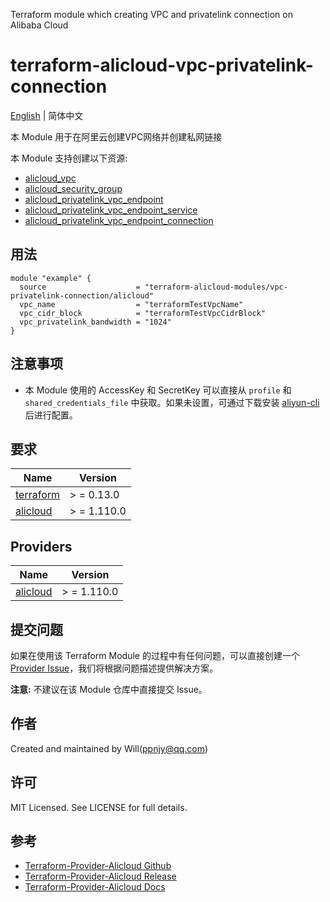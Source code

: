 Terraform module which creating VPC and privatelink connection on Alibaba Cloud

terraform-alicloud-vpc-privatelink-connection
=====================================================================

[English](README.md) | 简体中文

本 Module 用于在阿里云创建VPC网络并创建私网链接

本 Module 支持创建以下资源:

* [alicloud_vpc](https://registry.terraform.io/providers/aliyun/alicloud/latest/docs/resources/vpc)
* [alicloud_security_group](https://registry.terraform.io/providers/aliyun/alicloud/latest/docs/resources/security_group)
* [alicloud_privatelink_vpc_endpoint](https://registry.terraform.io/providers/aliyun/alicloud/latest/docs/resources/privatelink_vpc_endpoint)
* [alicloud_privatelink_vpc_endpoint_service](https://registry.terraform.io/providers/aliyun/alicloud/latest/docs/resources/privatelink_vpc_endpoint_service)
* [alicloud_privatelink_vpc_endpoint_connection](https://registry.terraform.io/providers/aliyun/alicloud/latest/docs/resources/privatelink_vpc_endpoint_connection)

## 用法

```hcl
module "example" {
  source                    = "terraform-alicloud-modules/vpc-privatelink-connection/alicloud"
  vpc_name                  = "terraformTestVpcName"
  vpc_cidr_block            = "terraformTestVpcCidrBlock"
  vpc_privatelink_bandwidth = "1024"
}
```

## 注意事项

* 本 Module 使用的 AccessKey 和 SecretKey 可以直接从 `profile` 和 `shared_credentials_file`
  中获取。如果未设置，可通过下载安装 [aliyun-cli](https://github.com/aliyun/aliyun-cli#installation) 后进行配置。

## 要求

| Name | Version |
|------|---------|
| <a name="requirement_terraform"></a> [terraform](#requirement\_terraform) | > = 0.13.0 |
| <a name="requirement_alicloud"></a> [alicloud](#requirement\_alicloud) | > = 1.110.0 |

## Providers

| Name | Version |
|------|---------|
| <a name="provider_alicloud"></a> [alicloud](#provider\_alicloud) | > = 1.110.0 |

## 提交问题

如果在使用该 Terraform Module
的过程中有任何问题，可以直接创建一个 [Provider Issue](https://github.com/aliyun/terraform-provider-alicloud/issues/new)，我们将根据问题描述提供解决方案。

**注意:** 不建议在该 Module 仓库中直接提交 Issue。

## 作者

Created and maintained by Will(ppnjy@qq.com)

## 许可

MIT Licensed. See LICENSE for full details.

## 参考

* [Terraform-Provider-Alicloud Github](https://github.com/aliyun/terraform-provider-alicloud)
* [Terraform-Provider-Alicloud Release](https://releases.hashicorp.com/terraform-provider-alicloud/)
* [Terraform-Provider-Alicloud Docs](https://registry.terraform.io/providers/aliyun/alicloud/latest/docs)

